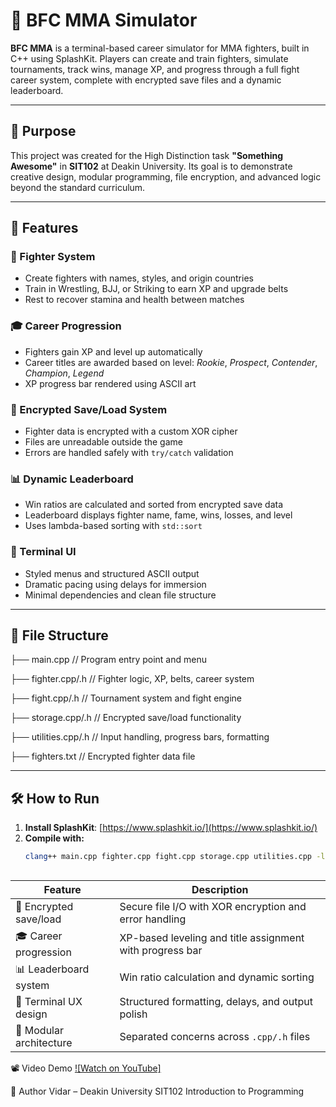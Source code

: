 # 🥋 BFC MMA Simulator

**BFC MMA**  is a terminal-based career simulator for MMA fighters, built in C++ using SplashKit. Players can create and train fighters, simulate tournaments, track wins, manage XP, and progress through a full fight career system, complete with encrypted save files and a dynamic leaderboard.


---

## 🎯 Purpose

This project was created for the High Distinction task **"Something Awesome"** in **SIT102** at Deakin University. Its goal is to demonstrate creative design, modular programming, file encryption, and advanced logic beyond the standard curriculum.

---

## 🚀 Features

### 👤 Fighter System
- Create fighters with names, styles, and origin countries
- Train in Wrestling, BJJ, or Striking to earn XP and upgrade belts
- Rest to recover stamina and health between matches

### 🎓 Career Progression
- Fighters gain XP and level up automatically
- Career titles are awarded based on level: *Rookie*, *Prospect*, *Contender*, *Champion*, *Legend*
- XP progress bar rendered using ASCII art

### 🔐 Encrypted Save/Load System
- Fighter data is encrypted with a custom XOR cipher
- Files are unreadable outside the game
- Errors are handled safely with `try/catch` validation

### 📊 Dynamic Leaderboard
- Win ratios are calculated and sorted from encrypted save data
- Leaderboard displays fighter name, fame, wins, losses, and level
- Uses lambda-based sorting with `std::sort`

### 🎨 Terminal UI
- Styled menus and structured ASCII output
- Dramatic pacing using delays for immersion
- Minimal dependencies and clean file structure

---

## 📂 File Structure

├── main.cpp // Program entry point and menu

├── fighter.cpp/.h // Fighter logic, XP, belts, career system

├── fight.cpp/.h // Tournament system and fight engine

├── storage.cpp/.h // Encrypted save/load functionality

├── utilities.cpp/.h // Input handling, progress bars, formatting

├── fighters.txt // Encrypted fighter data file


---

## 🛠️ How to Run

1. **Install SplashKit**: [https://www.splashkit.io/](https://www.splashkit.io/)
2. **Compile with:**
   ```bash
   clang++ main.cpp fighter.cpp fight.cpp storage.cpp utilities.cpp -l SplashKit -o mma



| Feature                 | Description                                              |
| ----------------------- | -------------------------------------------------------- |
| 🔐 Encrypted save/load  | Secure file I/O with XOR encryption and error handling   |
| 🎓 Career progression   | XP-based leveling and title assignment with progress bar |
| 📊 Leaderboard system   | Win ratio calculation and dynamic sorting                |
| 🎨 Terminal UX design   | Structured formatting, delays, and output polish         |
| 🧱 Modular architecture | Separated concerns across `.cpp/.h` files                |


📽️ Video Demo
[![Watch on YouTube]](https://youtu.be/A7sN0Ulpnfs)





👋 Author
Vidar – Deakin University
SIT102 Introduction to Programming




